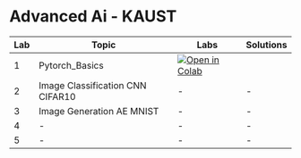 #  Advanced Ai - KAUST 

| Lab | Topic | Labs | Solutions |
|-------|----------|------|-----------|
| 1 | Pytorch_Basics | [![Open in Colab](https://colab.research.google.com/assets/colab-badge.svg)](https://colab.research.google.com/drive/1KW2CyLvvMhSmCTtRCD_XYBcrZBZxbs9m?usp=sharing) |<!-- [![Open in Colab](https://colab.research.google.com/assets/colab-badge.svg)](https://colab.research.google.com/drive/13lIAUfR65fF5_v-8yIiiZSUlAQRWoZjQ?usp=sharing) --> |
| 2 | Image Classification CNN CIFAR10 | - | - |
| 3 | Image Generation AE MNIST | - | - |
| 4 | - | - | - |
| 5 | - | - | - |
